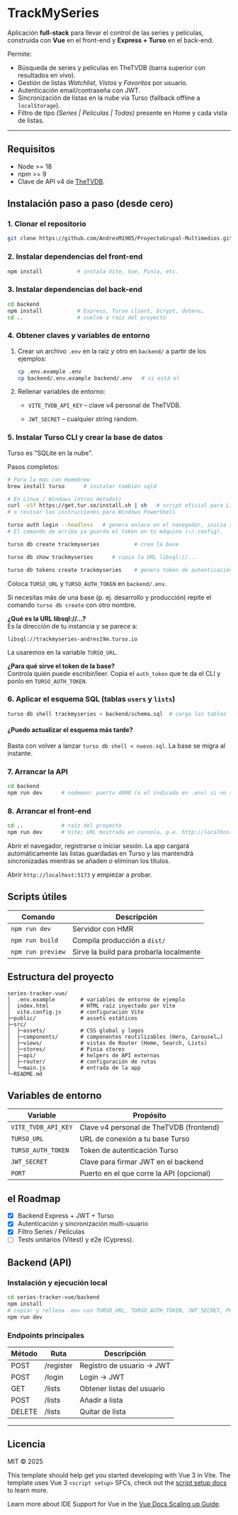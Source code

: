 # TrackMySeries

Aplicación **full-stack** para llevar el control de las series y películas, construida con **Vue** en el front-end y **Express + Turso** en el back-end.

Permite:
- Búsqueda de series y películas en TheTVDB (barra superior con resultados en vivo).
- Gestión de listas *Watchlist*, *Vistos* y *Favoritos* por usuario.
- Autenticación email/contraseña con JWT.
- Sincronización de listas en la nube vía Turso (fallback offline a `localStorage`).
- Filtro de tipo *(Series | Películas | Todas)* presente en Home y cada vista de listas.

---

## Requisitos

- Node >= 18
- npm >= 9
- Clave de API v4 de [TheTVDB](https://thetvdb.com/).

## Instalación paso a paso (desde cero)

### 1. Clonar el repositorio
```bash
git clone https://github.com/AndresM1905/ProyectoGrupal-Multimedios.git

```

### 2. Instalar dependencias del front-end
```bash
npm install           # instala Vite, Vue, Pinia, etc.
```

### 3. Instalar dependencias del back-end
```bash
cd backend
npm install           # Express, Turso client, bcrypt, dotenv…
cd ..                 # vuelve a raíz del proyecto
```

### 4. Obtener claves y variables de entorno
1. Crear un archivo `.env` en la raíz *y* otro en `backend/` a partir de los ejemplos:
   ```bash
   cp .env.example .env
   cp backend/.env.example backend/.env   # si está el
   ```
2. Rellenar variables de entorno:
   * `VITE_TVDB_API_KEY` – clave v4 personal de TheTVDB.
  
   * `JWT_SECRET` – cualquier string random.

### 5. Instalar Turso CLI y crear la base de datos

Turso es "SQLite en la nube".

Pasos completos:
```bash
# Para la mac con Homebrew
brew install turso      # instalar también sqld

# En Linux / Windows (otros métodos)
curl -sSf https://get.tur.so/install.sh | sh   # script oficial para Linux
# o revisar las instrucciones para Windows PowerShell

turso auth login --headless   # genera enlace en el navegador, inicia sesión y pega el token
# El comando de arriba ya guarda el token en tu máquina (~/.config).

turso db create trackmyseries           # crea la base

turso db show trackmyseries      # copia la URL libsql://...

turso db tokens create trackmyseries    # genera token de autenticación
```
Coloca `TURSO_URL` y `TURSO_AUTH_TOKEN` en `backend/.env`.

Si necesitas más de una base (p. ej. desarrollo y producción) repite el
comando `turso db create` con otro nombre.

**¿Qué es la URL libsql://…?**  
Es la dirección de tu instancia y se parece a:
```
libsql://trackmyseries-andres19m.turso.io
```
La usaremos en la variable `TURSO_URL`.

**¿Para qué sirve el token de la base?**  
Controla quién puede escribir/leer. Copia el `auth_token` que te da el
CLI y ponlo en `TURSO_AUTH_TOKEN`.

### 6. Aplicar el esquema SQL (tablas `users` y `lists`)
```bash
turso db shell trackmyseries < backend/schema.sql  # carga las tablas
```

#### ¿Puedo actualizar el esquema más tarde?
Basta con volver a lanzar `turso db shell < nuevo.sql`. La base se
migra al instante.

### 7. Arrancar la API
```bash
cd backend
npm run dev      # nodemon; puerto 4000 (o el indicado en .env) si no sirve el comando se puede usar npm start.
```

### 8. Arrancar el front-end
```bash
cd ..            # raíz del proyecto
npm run dev      # Vite; URL mostrada en consola, p.e. http://localhost:5173
```

 Abrir el navegador, registrarse o iniciar sesión.
La app cargará automáticamente las listas guardadas en Turso y las mantendrá sincronizadas mientras se añaden o eliminan los títulos.


Abrir `http://localhost:5173` y empiezar a probar.

## Scripts útiles

| Comando            | Descripción                                  |
|--------------------|----------------------------------------------|
| `npm run dev`      | Servidor con HMR                             |
| `npm run build`    | Compila producción a `dist/`                 |
| `npm run preview`  | Sirve la build para probarla localmente      |

## Estructura del proyecto

```
series-tracker-vue/
│  .env.example        # variables de entorno de ejemplo
│  index.html          # HTML raíz inyectado por Vite
│  vite.config.js      # configuración Vite
├─public/              # assets estáticos
├─src/
│  ├─assets/           # CSS global y logos
│  ├─components/       # componentes reutilizables (Hero, Carousel…)
│  ├─views/            # vistas de Router (Home, Search, Lists)
│  ├─stores/           # Pinia stores
│  ├─api/              # helpers de API externas
│  ├─router/           # configuración de rutas
│  └─main.js           # entrada de la app
└─README.md
```

## Variables de entorno

| Variable            | Propósito                                    |
|---------------------|----------------------------------------------|
| `VITE_TVDB_API_KEY` | Clave v4 personal de TheTVDB (frontend) |
| `TURSO_URL`        | URL de conexión a tu base Turso            |
| `TURSO_AUTH_TOKEN` | Token de autenticación Turso                |
| `JWT_SECRET`       | Clave para firmar JWT en el backend         |
| `PORT`             | Puerto en el que corre la API (opcional)    |

## el Roadmap

- [x] Backend Express + JWT + Turso
- [x] Autenticación y sincronización multi-usuario
- [x] Filtro Series / Películas
- [ ] Tests unitarios (Vitest) y e2e (Cypress).

## Backend (API)

### Instalación y ejecución local
```bash
cd series-tracker-vue/backend
npm install
# copiar y rellena .env con TURSO_URL, TURSO_AUTH_TOKEN, JWT_SECRET, PORT
npm run dev
```

### Endpoints principales
| Método | Ruta      | Descripción |
|--------|-----------|-------------|
| POST   | /register | Registro de usuario → JWT |
| POST   | /login    | Login → JWT |
| GET    | /lists    | Obtener listas del usuario |
| POST   | /lists    | Añadir a lista |
| DELETE | /lists    | Quitar de lista |

---

## Licencia

MIT © 2025   

This template should help get you started developing with Vue 3 in Vite. The template uses Vue 3 `<script setup>` SFCs, check out the [script setup docs](https://v3.vuejs.org/api/sfc-script-setup.html#sfc-script-setup) to learn more.

Learn more about IDE Support for Vue in the [Vue Docs Scaling up Guide](https://vuejs.org/guide/scaling-up/tooling.html#ide-support).
